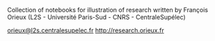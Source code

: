 Collection of notebooks for illustration of research written by François Orieux (L2S - Université Paris-Sud - CNRS - CentraleSupélec)

orieux@l2s.centralesupelec.fr
http://research.orieux.fr
